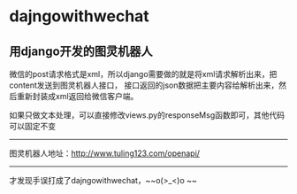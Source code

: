 # dajngowithwechat
用django开发的图灵机器人
----------------------------------------------
微信的post请求格式是xml，所以django需要做的就是将xml请求解析出来，把content发送到图灵机器人接口，
接口返回的json数据把主要内容给解析出来，然后重新封装成xml返回给微信客户端。

如果只做文本处理，可以直接修改views.py的responseMsg函数即可，其他代码可以固定不变

----------------------------------------------
图灵机器人地址：http://www.tuling123.com/openapi/


----------------------------------------------
才发现手误打成了dajngowithwechat，~~o(>_<)o ~~

